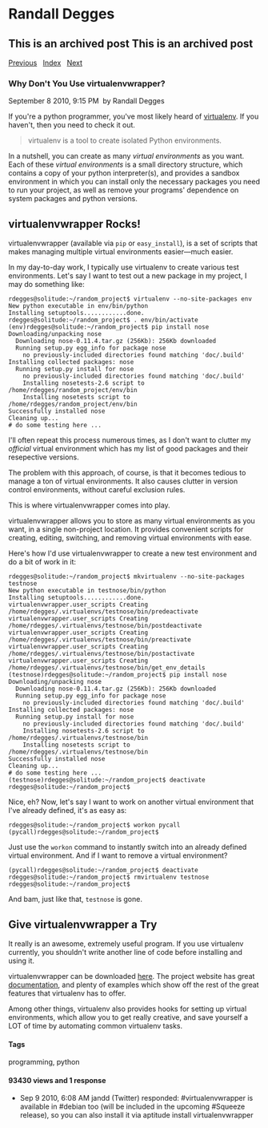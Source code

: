 # Randall Degges

## This is an archived post This is an archived post

[Previous][]   [Index][]   [Next][]

### Why Don't You Use virtualenvwrapper?

September 8 2010, 9:15 PM  by Randall Degges

If you're a python programmer, you've most likely heard of [virtualenv][]. If
you haven't, then you need to check it out.

> virtualenv is a tool to create isolated Python environments.

In a nutshell, you can create as many *virtual environments* as you want. Each
of these *virtual environments* is a small directory structure, which contains a
copy of your python interpreter(s), and provides a sandbox environment in which
you can install only the necessary packages you need to run your project, as
well as remove your programs' dependence on system packages and python versions.

## virtualenvwrapper Rocks!

virtualenvwrapper (available via `pip` or `easy_install`), is a set of scripts
that makes managing multiple virtual environments easier—much easier.

In my day-to-day work, I typically use virtualenv to create various test
environments. Let's say I want to test out a new package in my project, I may do
something like:

    rdegges@solitude:~/random_project$ virtualenv --no-site-packages env
    New python executable in env/bin/python
    Installing setuptools............done.
    rdegges@solitude:~/random_project$ . env/bin/activate
    (env)rdegges@solitude:~/random_project$ pip install nose
    Downloading/unpacking nose
      Downloading nose-0.11.4.tar.gz (256Kb): 256Kb downloaded
      Running setup.py egg_info for package nose
        no previously-included directories found matching 'doc/.build'
    Installing collected packages: nose
      Running setup.py install for nose
        no previously-included directories found matching 'doc/.build'
        Installing nosetests-2.6 script to /home/rdegges/random_project/env/bin
        Installing nosetests script to /home/rdegges/random_project/env/bin
    Successfully installed nose
    Cleaning up...
    # do some testing here ...

I'll often repeat this process numerous times, as I don't want to clutter my
*official* virtual environment which has my list of good packages and their
resepective versions.

The problem with this approach, of course, is that it becomes tedious to manage
a ton of virtual environments. It also causes clutter in version control
environments, without careful exclusion rules.

This is where virtualenvwrapper comes into play.

virtualenvwrapper allows you to store as many virtual environments as you want,
in a single non-project location. It provides convenient scripts for creating,
editing, switching, and removing virtual environments with ease.

Here's how I'd use virtualenvwrapper to create a new test environment and do a
bit of work in it:

    rdegges@solitude:~/random_project$ mkvirtualenv --no-site-packages testnose
    New python executable in testnose/bin/python
    Installing setuptools............done.
    virtualenvwrapper.user_scripts Creating /home/rdegges/.virtualenvs/testnose/bin/predeactivate
    virtualenvwrapper.user_scripts Creating /home/rdegges/.virtualenvs/testnose/bin/postdeactivate
    virtualenvwrapper.user_scripts Creating /home/rdegges/.virtualenvs/testnose/bin/preactivate
    virtualenvwrapper.user_scripts Creating /home/rdegges/.virtualenvs/testnose/bin/postactivate
    virtualenvwrapper.user_scripts Creating /home/rdegges/.virtualenvs/testnose/bin/get_env_details
    (testnose)rdegges@solitude:~/random_project$ pip install nose
    Downloading/unpacking nose
      Downloading nose-0.11.4.tar.gz (256Kb): 256Kb downloaded
      Running setup.py egg_info for package nose
        no previously-included directories found matching 'doc/.build'
    Installing collected packages: nose
      Running setup.py install for nose
        no previously-included directories found matching 'doc/.build'
        Installing nosetests-2.6 script to /home/rdegges/.virtualenvs/testnose/bin
        Installing nosetests script to /home/rdegges/.virtualenvs/testnose/bin
    Successfully installed nose
    Cleaning up...
    # do some testing here ...
    (testnose)rdegges@solitude:~/random_project$ deactivate
    rdegges@solitude:~/random_project$

Nice, eh? Now, let's say I want to work on another virtual environment that I've
already defined, it's as easy as:

    rdegges@solitude:~/random_project$ workon pycall
    (pycall)rdegges@solitude:~/random_project$

Just use the `workon` command to instantly switch into an already defined
virtual environment. And if I want to remove a virtual environment?

    (pycall)rdegges@solitude:~/random_project$ deactivate
    rdegges@solitude:~/random_project$ rmvirtualenv testnose
    rdegges@solitude:~/random_project$

And bam, just like that, `testnose` is gone.

## Give virtualenvwrapper a Try

It really is an awesome, extremely useful program. If you use virtualenv
currently, you shouldn't write another line of code before installing and using
it.

virtualenvwrapper can be downloaded [here][]. The project website has great
[documentation][], and plenty of examples which show off the rest of the great
features that virtualenv has to offer.

Among other things, virtualenv also provides hooks for setting up virtual
environments, which allow you to get really creative, and save yourself a LOT of
time by automating common virtualenv tasks.

#### Tags

programming, python

#### 93430 views and 1 response

-   Sep 9 2010, 6:08 AM
    jandd (Twitter) responded:
    \#virtualenvwrapper is available in \#debian too (will be included in the
    upcoming \#Squeeze release), so you can also install it via aptitude install
    virtualenvwrapper

  [Previous]: ../../../posts/2010/09/happiness-is-simplicity.html
  [Index]: ../../../index-6.html
  [Next]: ../../../posts/2010/09/how-to-reset-your-sleep-schedule-seriously.html
  [virtualenv]: http://pypi.python.org/pypi/virtualenv
  [here]: http://www.doughellmann.com/projects/virtualenvwrapper/
  [documentation]: http://www.doughellmann.com/docs/virtualenvwrapper/
